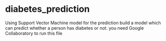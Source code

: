 # diabetes_prediction
Using Support Vector Machine model for the prediction build a model which can predict whether a person has diabetes or not.
you need Google Collaboratory to run this file
